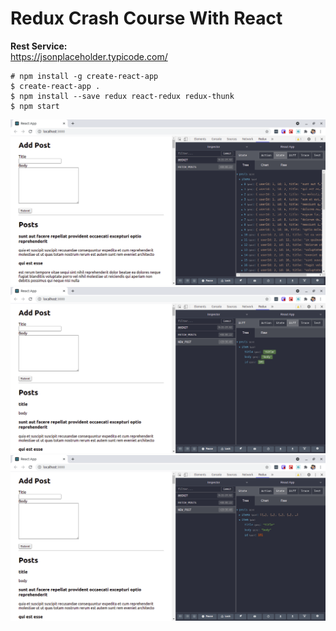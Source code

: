 # Redux Crash Course With React

**Rest Service:**  
https://jsonplaceholder.typicode.com/

    # npm install -g create-react-app
    $ create-react-app .
    $ npm install --save redux react-redux redux-thunk
    $ npm start

![Application](/img/pic-01.png?raw=true)
<br>
![Application](/img/pic-02.png?raw=true)
<br>
![Application](/img/pic-03.png?raw=true)
